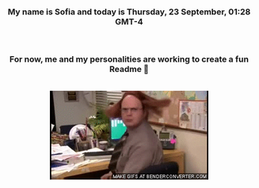 


<div align="center">
<h3 >My name is Sofia and today is Thursday, 23 September, 01:28 GMT-4</h3><br>
<h3 >For now, me and my personalities are working to create a fun Readme 👋
</h3><br>
<img src='img/dwight.gif' alt='working...'/>
</div>
